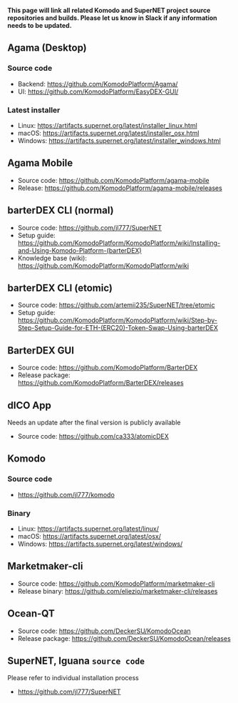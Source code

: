 **This page will link all related Komodo and SuperNET project source repositories and builds. Please let us know in Slack if any information needs to be updated.**

## Agama (Desktop)
### Source code
* Backend: https://github.com/KomodoPlatform/Agama/
* UI: https://github.com/KomodoPlatform/EasyDEX-GUI/
### Latest installer
* Linux: https://artifacts.supernet.org/latest/installer_linux.html
* macOS: https://artifacts.supernet.org/latest/installer_osx.html
* Windows: https://artifacts.supernet.org/latest/installer_windows.html

## Agama Mobile
* Source code: https://github.com/KomodoPlatform/agama-mobile
* Release: https://github.com/KomodoPlatform/agama-mobile/releases

## barterDEX CLI (normal)
* Source code: https://github.com/jl777/SuperNET
* Setup guide: https://github.com/KomodoPlatform/KomodoPlatform/wiki/Installing-and-Using-Komodo-Platform-(barterDEX)
* Knowledge base (wiki): https://github.com/KomodoPlatform/KomodoPlatform/wiki

## barterDEX CLI (etomic)
* Source code: https://github.com/artemii235/SuperNET/tree/etomic
* Setup guide: https://github.com/KomodoPlatform/KomodoPlatform/wiki/Step-by-Step-Setup-Guide-for-ETH-(ERC20)-Token-Swap-Using-barterDEX

## BarterDEX GUI
* Source code: https://github.com/KomodoPlatform/BarterDEX
* Release package: https://github.com/KomodoPlatform/BarterDEX/releases

## dICO App
Needs an update after the final version is publicly available
* Source code: https://github.com/ca333/atomicDEX

## Komodo
### Source code
* https://github.com/jl777/komodo
### Binary
* Linux: https://artifacts.supernet.org/latest/linux/
* macOS: https://artifacts.supernet.org/latest/osx/
* Windows: https://artifacts.supernet.org/latest/windows/

## Marketmaker-cli
* Source code: https://github.com/KomodoPlatform/marketmaker-cli
* Release binary: https://github.com/eliezio/marketmaker-cli/releases

## Ocean-QT
* Source code: https://github.com/DeckerSU/KomodoOcean
* Release package: https://github.com/DeckerSU/KomodoOcean/releases

## SuperNET, Iguana `source code`
Please refer to individual installation process
* https://github.com/jl777/SuperNET